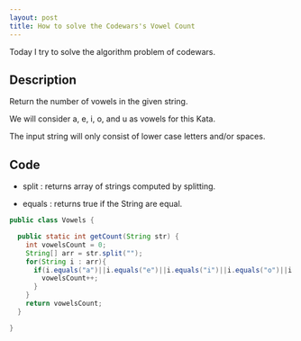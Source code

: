 ```yaml
---
layout: post
title: How to solve the Codewars's Vowel Count
---
```


Today I try to solve the algorithm problem of codewars.

## Description

Return the number of vowels in the given string.

We will consider a, e, i, o, and u as vowels for this Kata.

The input string will only consist of lower case letters and/or spaces.

## Code

* split : returns array of strings computed by splitting.

* equals : returns true if the String are equal.

```java
public class Vowels {

  public static int getCount(String str) {
    int vowelsCount = 0;
    String[] arr = str.split("");
    for(String i : arr){
      if(i.equals("a")||i.equals("e")||i.equals("i")||i.equals("o")||i.equals("u")){
        vowelsCount++;
      }
    }
    return vowelsCount;
  }

}
```